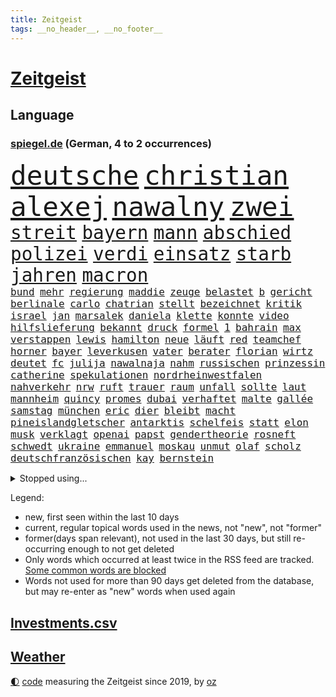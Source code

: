 ```yaml
---
title: Zeitgeist
tags: __no_header__, __no_footer__
---
```


# [Zeitgeist](https://oliz.io/zeitgeist/)

## Language

<h3><a href="https://www.spiegel.de" target="_blank">spiegel.de</a> (German, 4 to 2 occurrences)</h3>
<p style="font-family:monospace">
<span style="font-size:32pt"><a href="news_links.html#deutsche" class="current">deutsche</a></span>
<span style="font-size:32pt"><a href="news_links.html#christian" class="current">christian</a></span>
<span style="font-size:32pt"><a href="news_links.html#alexej" class="current">alexej</a></span>
<span style="font-size:32pt"><a href="news_links.html#nawalny" class="current">nawalny</a></span>
<span style="font-size:32pt"><a href="news_links.html#zwei" class="current">zwei</a></span>
<br>
<span style="font-size:22pt"><a href="news_links.html#streit" class="current">streit</a></span>
<span style="font-size:22pt"><a href="news_links.html#bayern" class="current">bayern</a></span>
<span style="font-size:22pt"><a href="news_links.html#mann" class="current">mann</a></span>
<span style="font-size:22pt"><a href="news_links.html#abschied" class="current">abschied</a></span>
<span style="font-size:22pt"><a href="news_links.html#polizei" class="current">polizei</a></span>
<span style="font-size:22pt"><a href="news_links.html#verdi" class="current">verdi</a></span>
<span style="font-size:22pt"><a href="news_links.html#einsatz" class="current">einsatz</a></span>
<span style="font-size:22pt"><a href="news_links.html#starb" class="current">starb</a></span>
<span style="font-size:22pt"><a href="news_links.html#jahren" class="current">jahren</a></span>
<span style="font-size:22pt"><a href="news_links.html#macron" class="current">macron</a></span>
<br>
<span style="font-size:12pt"><a href="news_links.html#bund" class="current">bund</a></span>
<span style="font-size:12pt"><a href="news_links.html#mehr" class="current">mehr</a></span>
<span style="font-size:12pt"><a href="news_links.html#regierung" class="current">regierung</a></span>
<span style="font-size:12pt"><a href="news_links.html#maddie" class="new">maddie</a></span>
<span style="font-size:12pt"><a href="news_links.html#zeuge" class="current">zeuge</a></span>
<span style="font-size:12pt"><a href="news_links.html#belastet" class="current">belastet</a></span>
<span style="font-size:12pt"><a href="news_links.html#b" class="current">b</a></span>
<span style="font-size:12pt"><a href="news_links.html#gericht" class="current">gericht</a></span>
<span style="font-size:12pt"><a href="news_links.html#berlinale" class="current">berlinale</a></span>
<span style="font-size:12pt"><a href="news_links.html#carlo" class="current">carlo</a></span>
<span style="font-size:12pt"><a href="news_links.html#chatrian" class="current">chatrian</a></span>
<span style="font-size:12pt"><a href="news_links.html#stellt" class="current">stellt</a></span>
<span style="font-size:12pt"><a href="news_links.html#bezeichnet" class="current">bezeichnet</a></span>
<span style="font-size:12pt"><a href="news_links.html#kritik" class="current">kritik</a></span>
<span style="font-size:12pt"><a href="news_links.html#israel" class="current">israel</a></span>
<span style="font-size:12pt"><a href="news_links.html#jan" class="current">jan</a></span>
<span style="font-size:12pt"><a href="news_links.html#marsalek" class="new">marsalek</a></span>
<span style="font-size:12pt"><a href="news_links.html#daniela" class="current">daniela</a></span>
<span style="font-size:12pt"><a href="news_links.html#klette" class="current">klette</a></span>
<span style="font-size:12pt"><a href="news_links.html#konnte" class="current">konnte</a></span>
<span style="font-size:12pt"><a href="news_links.html#video" class="current">video</a></span>
<span style="font-size:12pt"><a href="news_links.html#hilfslieferung" class="new">hilfslieferung</a></span>
<span style="font-size:12pt"><a href="news_links.html#bekannt" class="current">bekannt</a></span>
<span style="font-size:12pt"><a href="news_links.html#druck" class="current">druck</a></span>
<span style="font-size:12pt"><a href="news_links.html#formel" class="current">formel</a></span>
<span style="font-size:12pt"><a href="news_links.html#1" class="current">1</a></span>
<span style="font-size:12pt"><a href="news_links.html#bahrain" class="current">bahrain</a></span>
<span style="font-size:12pt"><a href="news_links.html#max" class="current">max</a></span>
<span style="font-size:12pt"><a href="news_links.html#verstappen" class="new">verstappen</a></span>
<span style="font-size:12pt"><a href="news_links.html#lewis" class="current">lewis</a></span>
<span style="font-size:12pt"><a href="news_links.html#hamilton" class="current">hamilton</a></span>
<span style="font-size:12pt"><a href="news_links.html#neue" class="current">neue</a></span>
<span style="font-size:12pt"><a href="news_links.html#läuft" class="current">läuft</a></span>
<span style="font-size:12pt"><a href="news_links.html#red" class="current">red</a></span>
<span style="font-size:12pt"><a href="news_links.html#teamchef" class="current">teamchef</a></span>
<span style="font-size:12pt"><a href="news_links.html#horner" class="current">horner</a></span>
<span style="font-size:12pt"><a href="news_links.html#bayer" class="current">bayer</a></span>
<span style="font-size:12pt"><a href="news_links.html#leverkusen" class="current">leverkusen</a></span>
<span style="font-size:12pt"><a href="news_links.html#vater" class="current">vater</a></span>
<span style="font-size:12pt"><a href="news_links.html#berater" class="current">berater</a></span>
<span style="font-size:12pt"><a href="news_links.html#florian" class="current">florian</a></span>
<span style="font-size:12pt"><a href="news_links.html#wirtz" class="current">wirtz</a></span>
<span style="font-size:12pt"><a href="news_links.html#deutet" class="current">deutet</a></span>
<span style="font-size:12pt"><a href="news_links.html#fc" class="current">fc</a></span>
<span style="font-size:12pt"><a href="news_links.html#julija" class="current">julija</a></span>
<span style="font-size:12pt"><a href="news_links.html#nawalnaja" class="current">nawalnaja</a></span>
<span style="font-size:12pt"><a href="news_links.html#nahm" class="current">nahm</a></span>
<span style="font-size:12pt"><a href="news_links.html#russischen" class="current">russischen</a></span>
<span style="font-size:12pt"><a href="news_links.html#prinzessin" class="current">prinzessin</a></span>
<span style="font-size:12pt"><a href="news_links.html#catherine" class="current">catherine</a></span>
<span style="font-size:12pt"><a href="news_links.html#spekulationen" class="current">spekulationen</a></span>
<span style="font-size:12pt"><a href="news_links.html#nordrheinwestfalen" class="current">nordrheinwestfalen</a></span>
<span style="font-size:12pt"><a href="news_links.html#nahverkehr" class="current">nahverkehr</a></span>
<span style="font-size:12pt"><a href="news_links.html#nrw" class="current">nrw</a></span>
<span style="font-size:12pt"><a href="news_links.html#ruft" class="current">ruft</a></span>
<span style="font-size:12pt"><a href="news_links.html#trauer" class="current">trauer</a></span>
<span style="font-size:12pt"><a href="news_links.html#raum" class="current">raum</a></span>
<span style="font-size:12pt"><a href="news_links.html#unfall" class="current">unfall</a></span>
<span style="font-size:12pt"><a href="news_links.html#sollte" class="current">sollte</a></span>
<span style="font-size:12pt"><a href="news_links.html#laut" class="current">laut</a></span>
<span style="font-size:12pt"><a href="news_links.html#mannheim" class="current">mannheim</a></span>
<span style="font-size:12pt"><a href="news_links.html#quincy" class="new">quincy</a></span>
<span style="font-size:12pt"><a href="news_links.html#promes" class="new">promes</a></span>
<span style="font-size:12pt"><a href="news_links.html#dubai" class="current">dubai</a></span>
<span style="font-size:12pt"><a href="news_links.html#verhaftet" class="current">verhaftet</a></span>
<span style="font-size:12pt"><a href="news_links.html#malte" class="current">malte</a></span>
<span style="font-size:12pt"><a href="news_links.html#gallée" class="new">gallée</a></span>
<span style="font-size:12pt"><a href="news_links.html#samstag" class="current">samstag</a></span>
<span style="font-size:12pt"><a href="news_links.html#münchen" class="current">münchen</a></span>
<span style="font-size:12pt"><a href="news_links.html#eric" class="current">eric</a></span>
<span style="font-size:12pt"><a href="news_links.html#dier" class="current">dier</a></span>
<span style="font-size:12pt"><a href="news_links.html#bleibt" class="current">bleibt</a></span>
<span style="font-size:12pt"><a href="news_links.html#macht" class="current">macht</a></span>
<span style="font-size:12pt"><a href="news_links.html#pineislandgletscher" class="new">pineislandgletscher</a></span>
<span style="font-size:12pt"><a href="news_links.html#antarktis" class="current">antarktis</a></span>
<span style="font-size:12pt"><a href="news_links.html#schelfeis" class="new">schelfeis</a></span>
<span style="font-size:12pt"><a href="news_links.html#statt" class="current">statt</a></span>
<span style="font-size:12pt"><a href="news_links.html#elon" class="current">elon</a></span>
<span style="font-size:12pt"><a href="news_links.html#musk" class="current">musk</a></span>
<span style="font-size:12pt"><a href="news_links.html#verklagt" class="current">verklagt</a></span>
<span style="font-size:12pt"><a href="news_links.html#openai" class="current">openai</a></span>
<span style="font-size:12pt"><a href="news_links.html#papst" class="current">papst</a></span>
<span style="font-size:12pt"><a href="news_links.html#gendertheorie" class="new">gendertheorie</a></span>
<span style="font-size:12pt"><a href="news_links.html#rosneft" class="current">rosneft</a></span>
<span style="font-size:12pt"><a href="news_links.html#schwedt" class="current">schwedt</a></span>
<span style="font-size:12pt"><a href="news_links.html#ukraine" class="current">ukraine</a></span>
<span style="font-size:12pt"><a href="news_links.html#emmanuel" class="current">emmanuel</a></span>
<span style="font-size:12pt"><a href="news_links.html#moskau" class="current">moskau</a></span>
<span style="font-size:12pt"><a href="news_links.html#unmut" class="current">unmut</a></span>
<span style="font-size:12pt"><a href="news_links.html#olaf" class="current">olaf</a></span>
<span style="font-size:12pt"><a href="news_links.html#scholz" class="current">scholz</a></span>
<span style="font-size:12pt"><a href="news_links.html#deutschfranzösischen" class="current">deutschfranzösischen</a></span>
<span style="font-size:12pt"><a href="news_links.html#kay" class="current">kay</a></span>
<span style="font-size:12pt"><a href="news_links.html#bernstein" class="current">bernstein</a></span>
</p>
<details>
<summary>Stopped using...</summary>
<p class="former" style="font-size:12pt">
vorbild(1227) dänemark(1226) 35(1225) cdupolitiker(1225) echte(1225) höchsten(1225) ärzte(1225) 100000(1224) beweisen(1224) gehalt(1224) geliefert(1224) williams(1224) entgegen(1223) mali(1223) november(1223) software(1223) wehren(1223) bitten(1222) diesel(1222) kohle(1222) mediziner(1222) steigende(1222) ard(1221) aufsehen(1221) manchester(1221) unrecht(1221) anleger(1220) egal(1220) planeten(1220) urlaub(1220) ehemann(1219) investoren(1219) islamischen(1219) reiche(1219) respekt(1219) tempo(1219) 33(1218) dauerhaft(1218) innenminister(1218) kriminellen(1218) landesregierung(1218) richten(1218) strecke(1218) bayerns(1217) befinden(1217) kollaps(1217) schatten(1217) stürzte(1217) willen(1217) debakel(1216) gebaut(1216) gewaltig(1216) portugal(1216) warf(1216) fragt(1215) geworfen(1215) griff(1215) radikale(1215) schaltet(1215) verpassen(1215) brexit(1214) 65(1213) größter(1213) südafrika(1213) institut(1212) toter(1212) unglück(1212) mitteln(1211) rassistischen(1211) vorjahr(1211) distanz(1210) gesehen(1210) zinsen(1210) crash(1209) extremen(1209) werke(1208) bedeutung(1207) berühmte(1207) erkenntnisse(1207) sendung(1207) anzeichen(1206) berät(1206) weckt(1206) zurückgegangen(1205) deals(1204) gefangene(1204) pkw(1203) besuchen(1202) änderungen(1202) eingeleitet(1201) em(1201) halb(1200) brechen(1199) konferenz(1196) umgeht(1196) nationalen(1195) ähnlich(1193) solchen(1191) unterdessen(1190) vorläufig(1185) uhaft(1183) einkommen(1181) geblieben(1178) sogenannten(1178) günther(1175) staatlichen(1175) heizen(1161) hitler(1158) mängel(1155) einfache(1149) stopp(1142) nick(1138) wetterdienst(1133) diagnose(1115) gezielt(1098) carlos(1074) happy(1062) werte(1025) interessen(1024) fußballnationalmannschaft(1014) lediglich(1000) kolumbien(974) auswärtige(958) arte(957) rereportage(957) kroatien(956) djoković(951) sichtbar(931) erfolglos(927) 20000(918) umkämpften(913) entlasten(881) gesetzentwurf(875) abtreibung(866) 15000(863) abkommen(854) energiekosten(853) verständigt(843) 200000(840) ostdeutschland(831) stadtteil(827) entsteht(804) aufgestellt(774) beschäftigen(763) geschenk(755) krankheiten(741) positiven(738) verwaltung(732) versteckte(728) spiegeltitelstory(714) nebenbei(705) südamerika(705) schildern(704) brandenburger(703) iranische(687) organisierte(687) durchsuchen(670) weitermachen(665) großmutter(657) hammer(656) el(639) kinderinterview(638) würdigt(638) ankara(637) israelis(636) suchte(634) computer(633) budapest(630) steuerzahler(623) reporterin(622) kandidat(618) künstlichen(611) idol(605) zuwanderung(602) ängste(598) republikanern(596) demenz(594) energieversorger(593) entschuldigen(586) ausgewertet(582) 2008(572) nachhaltigkeit(565) äußerst(565) scheiden(561) drohnenangriff(558) aufstand(552) beseitigt(552) hinrichtung(551) okay(546) lebenslange(545) wünsche(545) atomkraftwerk(537) angezeigt(536) verfassungsgericht(524) ernährung(522) ersetzt(518) tarifstreit(516) achtelfinale(514) fortschritt(509) senioren(508) eingriff(507) kollege(506) psychologin(506) bröckelt(505) grenzgebiet(504) haustier(504) kollegin(502) scheinbar(496) sportdirektor(496) direktor(495) standard(492) urteilt(489) 300000(487) großeinsatz(483) carter(480) verurteilten(480) forscht(478) bedrohungen(475) umfassende(475) operiert(469) parallel(466) heinrich(463) beantragen(462) billigt(462) erreichbar(462) ulm(459) flugabwehr(456) one(456) geheim(455) häufigsten(451) jets(451) 14jähriger(449) überzeugen(440) landesweiten(439) djokovic(437) 1991(436) 47(436) dfbelf(434) gesagt(432) kurzzeitig(430) verschafft(428) gestalten(424) aufgelöst(421) geschosse(421) reichsbürger(416) al(414) sensation(412) krawallen(409) spezialkräfte(406) nepal(404) gebühren(403) geschwister(403) emotionale(402) rüstet(401) amtsantritt(400) ansicht(399) satellitenbild(399) oldtimer(397) meiste(396) plätzen(396) c(394) 23jähriger(389) messe(383) alcaraz(382) liebt(378) bundesweiten(376) manöver(376) angestiegen(374) fluggesellschaft(373) jäger(373) siege(372) annehmen(371) kläger(370) aufbauen(368) vermeintliche(368) geständnis(364) lokale(360) stillstand(360) 2007(358) zutiefst(358) wölfe(352) moskauer(351) stil(351) unterbrechung(349) stürzten(345) zogen(345) schwangerschaftsabbrüche(344) 15jähriger(343) wagenknechts(342) wirtschaftsleistung(340) chappatte(336) plaßmann(336) stehe(336) stuttmann(336) #metoo(334) gejagt(333) milliardenschwere(333) dringen(329) kartellamt(328) beides(326) parteichefin(322) aktueller(321) rohstoff(320) daniil(319) 88(318) bauindustrie(317) heimlich(317) linkspartei(315) reuß(311) behaupten(309) italiener(309) lebenden(309) ac(308) adhs(308) schottischen(308) drama(307) halbiert(306) kleinflugzeug(305) modi(304) follower(303) rückhalt(302) absolute(300) deutlicher(300) umsetzbar(300) solar(299) leclerc(298) durchschnittlich(297) wärmepumpe(295) schlechtes(291) 8000(290) erstem(288) 15jährige(285) parteitag(282) übergibt(281) auswirken(279) expertengremium(278) mitarbeitenden(278) rechtskräftig(278) erheblich(276) miese(276) till(276) besiegte(275) erregt(275) aufsteiger(274) souverän(273) küche(272) vergabe(270) iphones(269) 9(268) füßen(268) sparkassen(267) spektakulären(267) naturschutz(264) ermöglicht(261) beruft(260) englands(260) pfleger(260) neuwahlen(259) soldatinnen(259) vogel(259) brutalen(258) 29jährige(255) dortige(255) treu(254) scharfen(250) lukas(249) gegners(246) abschaffen(245) liter(245) indischer(242) einbringen(241) jannik(241) sinner(241) versäumnisse(241) stock(240) oberfläche(238) sonntagmorgen(238) made(234) argentinische(231) drückt(231) vergessene(231) anderthalb(230) auflösung(230) rechtsruck(230) vorbilder(229) dortigen(228) fußballem(228) wehen(228) bitcoin(227) lieferten(227) preiserhöhung(225) gesellschaftliche(224) prägte(224) rolling(223) luka(222) antisemitismusbeauftragte(221) erweist(221) xiii(220) allgäu(219) erschöpfung(219) zulieferer(219) kippe(217) beißt(216) effizienter(215) widersprüche(215) benötigten(214) dumme(210) gerichts(210) politikerinnen(210) unterbunden(210) staatsbesuch(209) marokko(208) variante(208) durchschnitt(207) todesfall(207) jenaer(206) realistisch(206) goldene(205) sturmtief(203) afdchefin(201) bewaffnete(201) britney(201) brutaler(201) carolin(201) designer(201) spears(201) extremer(200) fahrzeugen(200) gruppenphase(200) höheren(200) staus(200) einzuführen(199) oppenheimer(198) häfen(197) zerbrochen(197) terroranschläge(196) demonstrant(192) abzusetzen(190) gedreht(190) costa(189) intensiver(189) einsteigen(188) netanyahus(188) anfangen(187) abgerissen(186) erwischte(186) visa(186) handschlag(185) faktor(184) kleinstadt(184) reisenden(184) bayreuth(183) putschisten(183) häftling(180) einbüßen(178) klubpräsident(178) bein(177) tätig(177) freundinnen(176) karlsruher(175) knie(175) re(175) akzeptanz(174) effekte(172) 24jährige(171) 43jähriger(171) fame(171) chefinnen(168) nordkoreas(168) hall(167) rausch(167) dreijährige(166) kundin(166) nachsehen(165) verzehr(165) evergrande(164) bombenanschlag(162) burkina(162) faso(162) rätselhafte(162) väter(161) raumsonde(159) verbrannte(159) vorzugehen(158) abhalten(157) geist(157) reformiert(157) entdeckten(155) me(155) eugesetz(154) 83jährige(153) amtsmissbrauch(153) drohnenschwärmen(153) protestierte(153) stach(153) enthielt(152) dončić(151) festgeld(151) geradezu(151) achtzigerjahren(150) dallas(150) nützlich(150) bundestagsfraktion(149) charlie(149) chemnitz(149) letztere(149) mehren(149) theis(149) hungerstreik(148) johannesburg(148) kebekus(148) probe(148) rückbau(148) gleisen(147) heimspiel(147) manchem(147) mützenich(147) rolf(147) vollstreckt(147) müde(145) qualifikation(145) toxisch(145) biopic(143) chip(142) zugverkehr(142) comedian(141) studentinnen(141) bundesverkehrsminister(140) einander(140) schlicht(140) darstellung(139) ecke(139) eustaaten(139) lauterbachs(139) vergehen(139) gerald(138) streitthema(138) winters(138) demokratischen(137) fernverkehr(137) hundekotattacke(137) verschüttete(137) chiara(136) detroit(136) gestiegene(136) population(135) schockt(135) unfaire(135) schiebt(134) banknoten(132) emily(132) gewaltigen(132) schieflage(132) stärkste(132) feuerwehreinsatz(131) gefolgt(131) grenzregion(131) biologe(130) flüchtig(130) version(130) 22jährige(128) auskommen(128) albanien(127) gewährt(127) zusammengestoßen(127) knaus(126) olympiaqualifikation(126) begehen(125) prekär(124) pub(124) unterbrechen(124) vorgeschichte(124) 55(123) del(123) furcht(123) gefüllt(123) lafontaine(123) tolle(123) verfehlte(123) visum(122) verschanzt(121) versuche(121) ansprüche(120) handball(120) tennisspieler(120) türmen(119) 35jähriger(118) airways(118) exsoldat(118) heimsieg(118) nominierung(118) ungerecht(118) finals(117) geregelt(117) neuerungen(117) verletzen(117) exemplare(116) menschengemachten(116) aufgebot(115) bundestagspräsidentin(115) cups(115) dunklen(115) schlussphase(115) store(115) lanka(114) pauschale(114) sri(114) steuerreform(114) 37jähriger(113) migrationsdeal(113) schäuble(113) effenbergbank(112) hamasterror(112) mobilisiert(112) schmalkalden(112) währungsfonds(112) beriet(111) fühlten(111) raketenangriffe(111) vermittlung(111) wahlerfolg(111) überfüllten(111) brodelt(110) geborene(110) schmerzen(110) schwächelnden(110) sympathien(110) abscheuliche(109) körperteile(109) nouripour(109) omid(109) vertrieben(109) cyberattacken(108) rudolf(108) schlange(108) stamp(108) neukölln(107) bäumen(106) gewähren(106) hamasterroristen(106) wild(106) zuschauern(106) stadien(105) extremistischen(104) mordverdacht(104) menschenrechte(103) schadensbegrenzung(103) belgischen(102) bezirk(102) generalstaatsanwaltschaft(102) mentale(102) ungeschoren(102) 45jährige(101) apparat(101) gedeiht(101) pickup(101) solange(101) suezkanal(101) engere(100) winterspiele(100) bombendrohung(99) finanzministerium(99) katholischer(99) luxushotel(99) sobald(99) sonderbeauftragte(99) appellierte(98) derby(98) frost(98) hamaschef(98) konfliktparteien(98) kooperieren(98) prestigeprojekt(98) sexualisierte(98) titeln(98) 1938(97) cas(97) club(97) neonazis(97) raketenangriffen(97) sportgerichtshof(97) tennisprofi(97) scheidende(96) ausruf(95) flensburg(95) mogelpackung(95) tvjournalist(95) vergebens(95) klingen(94) nacheinander(94) ablösung(93) abos(93) fürchteten(93) nordkoreanischen(93) unrwa(93) ansichten(92) enttäuschen(92) hasst(92) plünderungen(92) toben(92) altersgruppe(91) beihilfe(91) mandanten(91) schalker(91) sportschau(91) verständigen(91) betroffener(90) generalprobe(90) programmierer(90) staatssekretärin(90) trockene(90) unterhändler(90) weitergabe(90) ampelvertreter(89) claus(89) hüller(89) signalisiert(89) weselsky(89) widersacherin(89) überdenken(89) evangelischen(88) handelsabkommen(88) nationalmannschaftskapitän(88) raser(88) süd(88) thailändische(88) unikliniken(88) unlängst(88) güntherwünsch(87) hut(87) schirichef(87) schätzung(87) 60000(86) bundesamts(86) hoheit(86) neureuther(86) ukrainerinnen(86) virginia(86) wiederbelebt(86) bundeskriminalamt(85) halemba(85) kliniken(85) räumung(85) spdfraktionschef(85) spiegelserie(85) garcía(84) leugnen(84) mavericks(84) schwerin(84) traditionsklubs(84) einläuten(83) infekte(83) staatsräson(83) torjäger(83) aufgewühlt(82) bedingt(82) bundeskartellamt(82) feuerte(82) gazakriegs(82) spezialkliniken(82) anhängern(81) copa(81) fegt(81) gedrängt(81) haderte(81) nbastar(81) pflegen(81) programmierkenntnisse(81) wetten(81) evan(80) finanznöten(80) handballnationalmannschaft(80) or(80) sowjetunion(80) verdienste(80) versteuert(80) america(79) ausgetreten(79) glanz(79) kassieren(79) mob(79) rosskur(79) subtil(79) aufgeschoben(78) cyberangriff(78) exchefs(78) haken(78) krankenhausreform(78) sicherung(78) slogan(78) duft(77) insolvenzantrag(77) portugals(77) pädagogin(77) trainerwechsel(77) verschaffen(77) abwärtstrend(76) besorgniserregend(76) bundesverfassungsgerichts(76) jones(76) kontra(76) levi(76) unohilfswerk(76) ärmere(76) überwiesen(76) doppel(75) embiid(75) erschrecken(75) regierungsbündnis(75) touristenattraktion(75) bahnverkehr(74) dogg(74) schlief(74) snoop(74) sorry(74) unterschrieben(74) vollzieht(74) wintertage(74) entspannung(73) kofferraum(73) nbasuperstar(73) npd(73) selbstbestimmung(73) zurückerobert(73) bauer(72) drängeln(72) exlinkenpolitikerin(72) gleichaltrige(72) intelligente(72) verkehrsbehinderungen(72) weltrangliste(72) zunutze(72) einnahme(71) galaxy(71) islands(71) mehrwertsteuererhöhung(71) palästinensergebiete(71) bett(70) buchautor(70) chiles(70) geärgert(70) jobabbau(70) kuchen(70) mitschuldig(70) senegal(70) verbliebenen(70) wählerinnen(70) campe(69) chatgpterfinder(69) falschmeldungen(69) hoffmann(69) israelhamaskonflikt(69) krankenpfleger(69) psychologe(69) anzusehen(68) diverse(68) gdlwarnstreik(68) hierfür(68) huthirebellen(68) motive(68) verrückter(68) folgerichtig(67) gesinnung(67) notlösung(67) tourt(67) abzubauen(66) aktienkurs(66) evangelische(66) gesichter(66) immense(66) kreisen(66) lainer(66) superkraft(66) weltmeisterduell(66) intimleben(65) mehrwertsteuersatz(65) pfiffen(65) stanley(65) beklagen(64) beteiligen(64) bootz(64) bully(64) dutzender(64) eingeschläfert(64) experimentiert(64) lannert(64) linus(64) riesterrente(64) straßer(64) survival(64) tausch(64) verfallen(64) bedrängnis(63) berechnung(63) berufsgruppen(63) bjelica(63) crif(63) nenad(63) notbremse(63) unruhen(63) dauerkrise(62) erstarken(62) kühe(62) tina(62) vermittlungsausschuss(62) vernetzt(62) wiederbeleben(62) anhalten(61) ausgewählt(61) erträge(61) fördere(61) mix(61) stoffe(61) überschreiten(61) aden(60) alkoholisiert(60) ausgenommen(60) geistig(60) pcrtest(60) signaholding(60) unverletzt(60) beschlagnahmen(59) gershkovich(59) gratulieren(59) hollywoodstern(59) tabakindustrie(59) walk(59) widersacher(59) energieagentur(58) kanadierin(58) packte(58) umständen(58) abgeordneter(57) gründungsparteitag(57) heimatort(57) lebensgefährtin(57) life(57) millionenbetrug(57) aussähe(56) end(56) pisaergebnisse(56) vetternwirtschaft(56) ambitioniert(55) befand(55) ecken(55) parlamentarische(55) enkel(54) herausforderin(54) linienrichter(54) mainstream(54) übte(54) beratungsstellen(53) bestem(53) brenzlig(53) emfinale(53) halbherzig(53) mitgliedschaft(53) uganda(53) grand(52) guardiola(52) hebamme(52) insolvenzverfahren(52) kigesetz(52) organisieren(52) pech(52) personenverkehr(52) tiefsten(52) eiskunstlauf(51) igel(51) wiederhergestellt(51) aufgebaut(50) eisigen(50) geschrumpft(50) haut(50) kyoto(50) royale(50) verschwörungstheorien(50) vorderen(50) 1968(49) erdgeschoss(49) hinterfragt(49) inszenierung(49) reparieren(49) teamkollegen(49) zündete(49) auslassen(48) co₂besteuerung(48) desantis(48) kinderfreibetrag(48) verfolgerduell(48) aufflog(47) wenigstens(47) frikadellen(46) gedankenspiele(46) girona(46) rituelle(46) steuerliche(46) alkoholkonsum(45) brennen(45) doktorarbeit(45) dozenten(45) juliane(45) mehrfamilienhaus(45) dhbauswahl(44) gesten(44) gestresst(44) nominierungen(44) schauspiel(44) schrittweise(44) tvexpertin(44) 02rückstand(43) ausgefallene(43) danke(43) essenziell(43) landwirtschaftsministerium(43) mysteriöser(43) prescht(43) abgefeuert(42) deklassiert(42) dessert(42) italienischer(42) kyrgios(42) michelsen(42) untragbar(42) wohnhausbrand(42) überragte(42) big(41) gefördert(41) untersuchungsbericht(41) viren(41) wimbledon(41) brachial(40) depardieu(39) dingen(39) edgar(39) gérard(39) handballem(39) hob(39) hoenig(39) sonde(39) zahnfleisch(39) öltanker(39) abermals(38) belgorod(38) bevorzugen(38) hapaglloyd(38) klinikaufenthalt(38) kündigten(38) mietmarkt(38) stendal(38) verivox(38) abfluss(37) bernhard(37) erholt(37) ferragni(37) hänge(37) jutta(37) kinderpornografie(37) leidenschaftlicher(37) milli(37) nettoeinkommen(37) vanilli(37) verwendung(37) ärgern(37) 1995(36) dieselben(36) landesteilen(36) neugier(36) nicole(36) pep(36) veganes(36) diejenigen(35) fluch(35) gottesdienstbesucher(35) huthimilizen(35) vorsatz(35) wanderers(35) wolverhampton(35) füllt(34) glaube(34) mousse(34) phoenix(34) suns(34) umwelthilfe(34) bescheinigt(33) fünfter(33) geschiedene(33) interviewt(33) kiewer(33) tiefkühltruhe(33) anerkannt(32) informationskrieg(32) scheuer(32) skifahrer(32) untertauchen(32) 49euroticket(31) eurecht(31) frieren(31) tauwetter(31) verjährung(31) audi(30) krankenversicherung(30) neunte(30) sabotieren(30) unopalästinenserhilfswerks(30) verfassungsfeinde(30) brocken(29) familienrecht(29) kigenerierten(29) monatliche(29) nervig(29) polster(29) realitystars(29) single(29) amonra(28) bianca(28) lions(28) modernisieren(28) verursachte(28) asteroid(27) bevorstehenden(27) flugzeugs(27) geheimdienstes(27) juri(27) sehnsucht(27) suspendierte(27) vergangenem(27) buchenallee(26) dänen(26) katz(26) schied(26) videokonferenzen(26) wettkampf(26) britin(25) einblicken(25) expertinnen(25) landebahn(25) sächsische(25) traktor(25) wohnhäuser(25) birnbaum(24) eonchef(24) kontrollierte(24) leonhard(24) niedriger(24) rissen(24) bestrafen(23) hero(23) komplikationen(23) lotte(23) rast(23) deutschlandweit(22) hinrichten(22) ifoinstituts(22) inmitten(22) liiert(22) rekordsumme(22) rohan(22) verrückten(22) wofür(22) bildungssenatorin(21) empören(21) ferien(21) gekracht(21) geringerem(21) machete(21) partys(21) soul(21) staatsmann(21) 900(20) berufstätige(20) besorgte(20) geldes(20) klimakleber(20) todestag(20) doppelrolle(19) fis(19) irgendwie(19) iwf(19) klaute(19) trauerstaatsakt(19) blockaden(18) chialo(18) eiland(18) fieber(18) genosse(18) griffiths(18) kulturförderung(18) lehrkräften(18) oscar(18) staatsakt(18) stromausfälle(18) unonothilfekoordinator(18) arbeitsleben(17) ausschüttung(17) biografie(17) eindrucksvoll(17) entwickler(17) gdlstreik(17) lastwagenfahrer(17) mondlandung(17) pendeln(17) schmeißen(17) sommermärchen(17) tätlichkeit(17) zornig(17) gpt(16) kratzt(16) potsdam(16) tücken(16) uniform(16) doppelgängerin(15) handballer(15) ingolstadt(15) sap(15) softwarekonzern(15) spektakuläres(15) ausgezahlt(14) gruppenspiel(14) leroy(14) mean(14) mushrooms(14) sané(14) vierbeiner(14) a9(13) ausgleichen(13) berühmteste(13) dominant(13) kamiński(13) kitzbühel(13) knorr(13) mariusz(13) melbourne(13) prallte(13) retteten(13) senator(13) spielmacher(13) verfeindet(13) argumente(12) kommissare(12) panzerabwehrraketen(12) pfiffe(12) saarländische(12) warnten(12) warteten(12) aromen(11) erfolgsgeheimnis(11) grundstück(11) himmels(11) lieferanten(11) livesendung(11) mahnung(11) oman(11) piste(11) verspäteter(11)
</p>
</details>
<p>Legend:
<ul>
<li><span class="new">new</span>, first seen within the last 10 days</li>
<li><span class="current">current</span>, regular topical words used in the news, not "new", not "former"</li>
<li><span class="former">former(days span relevant)</span>, not used in the last 30 days, but still re-occurring enough to not get deleted</li>
<li>Only words which occurred at least twice in the RSS feed are tracked. <a href="language/filters.py">Some common words are blocked</a></li>
<li>Words not used for more than 90 days get deleted from the database, but may re-enter as "new" words when used again</li>
</ul>
</p>

## [Investments](investments.html)[.csv](investments.csv)

## [Weather](weather.html)

<footer>
<a href="javascript:toggleTheme()" class="nav">🌓</a>
<a href="https://github.com/ooz/zeitgeist">code</a> measuring the Zeitgeist since 2019, by <a href="https://oliz.io">oz</a>
</footer>
